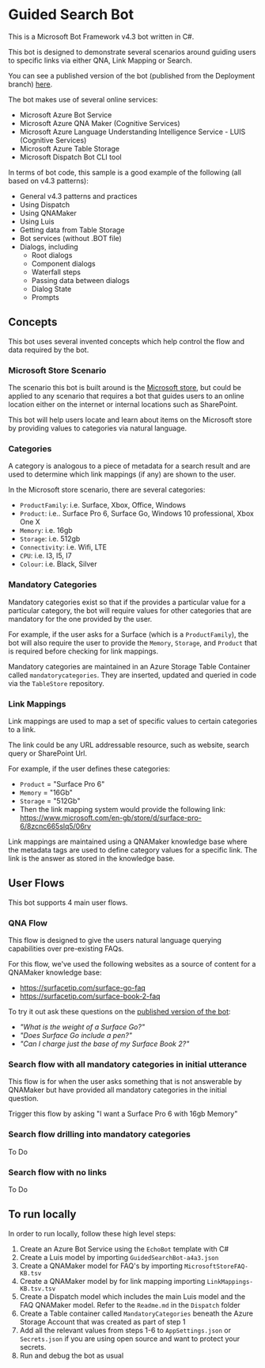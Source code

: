 # Guided Search Bot
This is a Microsoft Bot Framework v4.3 bot written in C#.

This bot is designed to demonstrate several scenarios around guiding users to specific links via either QNA, Link Mapping or Search. 

You can see a published version of the bot (published from the Deployment branch) [here](https://webchat.botframework.com/embed/GuidedSearchBot?s=LIgAt-fF7DE.RMxLyIXpOx52dMFJJB0MjJGrUXM4y68od_Qh7vIxtpA).

The bot makes use of several online services:

* Microsoft Azure Bot Service
* Microsoft Azure QNA Maker (Cognitive Services)
* Microsoft Azure Language Understanding Intelligence Service - LUIS (Cognitive Services)
* Microsoft Azure Table Storage
* Microsoft Dispatch Bot CLI tool

In terms of bot code, this sample is a good example of the following (all based on v4.3 patterns):

* General v4.3 patterns and practices
* Using Dispatch
* Using QNAMaker
* Using Luis
* Getting data from Table Storage
* Bot services (without .BOT file)
* Dialogs, including
  * Root dialogs
  * Component dialogs
  * Waterfall steps
  * Passing data between dialogs
  * Dialog State
  * Prompts

## Concepts

This bot uses several invented concepts which help control the flow and data required by the bot. 

### Microsoft Store Scenario

The scenario this bot is built around is the [Microsoft store](https://www.microsoft.com/en-gb/store/b/home), but could be applied to any scenario that requires a bot that guides users to an online location either on the internet or internal locations such as SharePoint.

This bot will help users locate and learn about items on the Microsoft store by providing values to categories via natural language. 

### Categories

A category is analogous to a piece of metadata for a search result and are used to determine which link mappings (if any) are shown to the user.

In the Microsoft store scenario, there are several categories:

* `ProductFamily`: i.e. Surface, Xbox, Office, Windows
* `Product`: i.e.. Surface Pro 6, Surface Go, Windows 10 professional, Xbox One X
* `Memory`: i.e. 16gb
* `Storage`: i.e. 512gb
* `Connectivity`: i.e. Wifi, LTE
* `CPU`: i.e. I3, I5, I7
* `Colour`: i.e. Black, Silver

### Mandatory Categories

Mandatory categories exist so that if the provides a particular value for a particular category, the bot will require values for other categories that are mandatory for the one provided by the user.

For example, if the user asks for a Surface (which is a `ProductFamily`), the bot will also require the user to provide the `Memory`, `Storage`, and `Product` that is required before checking for link mappings.

Mandatory categories are maintained in an Azure Storage Table Container called `mandatorycategories`. They are inserted, updated and queried in code via the `TableStore` repository.

### Link Mappings

Link mappings are used to map a set of specific values to certain categories to a link. 

The link could be any URL addressable resource, such as website, search query or SharePoint Url.

For example, if the user defines these categories:

* `Product` = "Surface Pro 6"
* `Memory` = "16Gb"
* `Storage` = "512Gb"
* Then the link mapping system would provide the following link: https://www.microsoft.com/en-gb/store/d/surface-pro-6/8zcnc665slq5/06rv

Link mappings are maintained using a QNAMaker knowledge base where the metadata tags are used to define category values for a specific link. The link is the answer as stored in the knowledge base.

## User Flows

This bot supports 4 main user flows.

### QNA Flow

This flow is designed to give the users natural language querying capabilities over pre-existing FAQs. 

For this flow, we've used the following websites as a source of content for a QNAMaker knowledge base:

- <https://surfacetip.com/surface-go-faq> 
- <https://surfacetip.com/surface-book-2-faq> 

To try it out ask these questions on the [published version of the bot](https://webchat.botframework.com/embed/GuidedSearchBot?s=LIgAt-fF7DE.RMxLyIXpOx52dMFJJB0MjJGrUXM4y68od_Qh7vIxtpA):

- *"What is the weight of a Surface Go?"*
- *"Does Surface Go include a pen?"*
- *"Can I charge just the base of my Surface Book 2?"*

### Search flow with all mandatory categories in initial utterance

This flow is for when the user asks something that is not answerable by QNAMaker but have provided all mandatory categories in the initial question.

Trigger this flow by asking "I want a Surface Pro 6 with 16gb Memory"

### Search flow drilling into mandatory categories

To Do

### Search flow with no links

To Do

## To run locally

In order to run locally, follow these high level steps:

1. Create an Azure Bot Service using the `EchoBot` template with C#
2. Create a Luis model by importing `GuidedSearchBot-a4a3.json`
3. Create a QNAMaker model for FAQ's by importing `MicrosoftStoreFAQ-KB.tsv`
4. Create a QNAMaker model by for link mapping importing `LinkMappings-KB.tsv.tsv`
5. Create a Dispatch model which includes the main Luis model and the FAQ QNAMaker model. Refer to the `Readme.md` in the `Dispatch` folder
6. Create a Table container called `MandatoryCategories` beneath the Azure Storage Account that was created as part of step 1
7. Add all the relevant values from steps 1-6 to `AppSettings.json` or `Secrets.json` if you are using open source and want to protect your secrets.
8. Run and debug the bot as usual